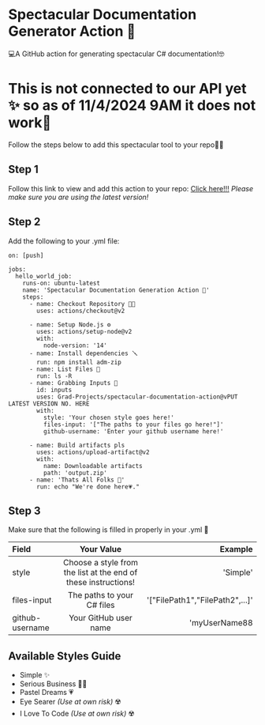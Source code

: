 # Spectacular Documentation Generator Action 📖
💻A GitHub action for generating spectacular C# documentation!🤓

# This is not connected to our API yet ✨ so as of 11/4/2024 9AM it does not work💖

Follow the steps below to add this spectacular tool to your repo👩‍💻

## Step 1

Follow this link to view and add this action to your repo: [Click here!!!](https://github.com/marketplace/actions/spectacular-documentation-generation-action)
*Please make sure you are using the latest version!*

## Step 2
Add the following to your .yml file:

```
on: [push]

jobs:
  hello_world_job:
    runs-on: ubuntu-latest
    name: 'Spectacular Documentation Generation Action 📖'
    steps:
      - name: Checkout Repository 👨‍🏭
        uses: actions/checkout@v2
        
      - name: Setup Node.js ⚙️
        uses: actions/setup-node@v2
        with:
          node-version: '14'
      - name: Install dependencies 🪛
        run: npm install adm-zip
      - name: List Files 📂
        run: ls -R
      - name: Grabbing Inputs 💖
        id: inputs
        uses: Grad-Projects/spectacular-documentation-action@vPUT LATEST VERSION NO. HERE
        with:
          style: 'Your chosen style goes here!'
          files-input: '["The paths to your files go here!"]'
          github-username: 'Enter your github username here!'
        
      - name: Build artifacts pls
        uses: actions/upload-artifact@v2
        with:
          name: Downloadable artifacts
          path: 'output.zip'
      - name: 'Thats All Folks 🐇'
        run: echo "We're done here💗."
```
## Step 3
Make sure that the following is filled in properly in your .yml 🦋

| Field           | Your Value                                                     | Example                        |
| :---            |    :----:                                                      |     ---:                       |
| style           | Choose a style from the list at the end of these instructions! | 'Simple'                       |
| files-input     | The paths to your C# files                                     | '["FilePath1","FilePath2",...]'|
| github-username | Your GitHub user name                                          | 'myUserName88                  |

## Available Styles Guide
- Simple ✨
- Serious Business 👨‍💼
- Pastel Dreams 💗
- Eye Searer *(Use at own risk)* ☢️
- I Love To Code *(Use at own risk)* ☢️

